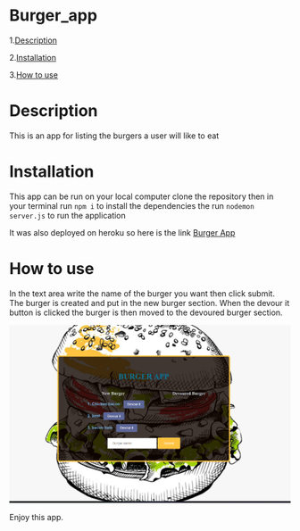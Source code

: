 # Burger_app

1.[Description](#Description)

2.[Installation ](#Installation )

3.[How to use](#How-to-use)



# Description
This is an app for listing the burgers a user will like to eat 

# Installation 
This app can be run on your local computer clone the repository then in your terminal run `npm i` to install the dependencies the run `nodemon server.js` to run the application

It was also deployed on heroku so here is the link
[Burger App](https://calm-plains-16763.herokuapp.com/)

# How to use
In the text area write the name of the burger you want then click submit. The burger is created and put in the new burger section. When the devour it button is clicked the burger is then moved to the devoured burger section.

![Burger](public/assets/img/burger_app.PNG)


Enjoy this app.